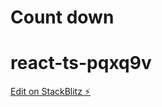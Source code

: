 # Count down

# react-ts-pqxq9v

[Edit on StackBlitz ⚡️](https://stackblitz.com/edit/react-ts-pqxq9v)
